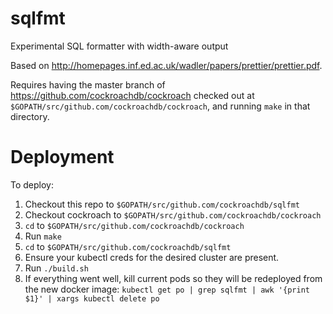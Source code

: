 # sqlfmt
Experimental SQL formatter with width-aware output

Based on http://homepages.inf.ed.ac.uk/wadler/papers/prettier/prettier.pdf.

Requires having the master branch of https://github.com/cockroachdb/cockroach checked out at `$GOPATH/src/github.com/cockroachdb/cockroach`, and running `make` in that directory.

# Deployment

To deploy:

1. Checkout this repo to `$GOPATH/src/github.com/cockroachdb/sqlfmt`
2. Checkout cockroach to `$GOPATH/src/github.com/cockroachdb/cockroach`
3. `cd` to `$GOPATH/src/github.com/cockroachdb/cockroach`
4. Run `make`
5. `cd` to `$GOPATH/src/github.com/cockroachdb/sqlfmt`
6. Ensure your kubectl creds for the desired cluster are present.
7. Run `./build.sh`
8. If everything went well, kill current pods so they will be redeployed from the new docker image:
`kubectl get po | grep sqlfmt | awk '{print $1}' | xargs kubectl delete po`
